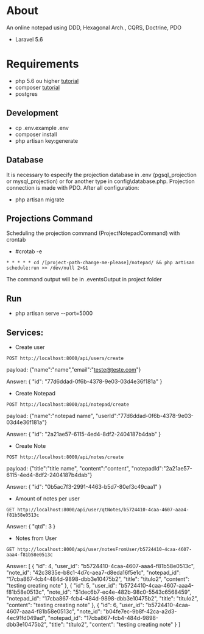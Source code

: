 # About
An online notepad using DDD, Hexagonal Arch., CQRS, Doctrine, PDO
- Laravel 5.6

# Requirements
- php 5.6 ou higher [tutorial](http://tecadmin.net/install-php5-on-ubuntu/)
- composer [tutorial](https://getcomposer.org/doc/00-intro.md#globally)
- postgres

## Development
- cp .env.example .env
- composer install
- php artisan key:generate

## Database
It is necessary to especify the projection database in .env (pgsql_projection or mysql_projection) or for another type in config\database.php. Projection connection is made with PDO.
After all configuration:
- php artisan migrate

## Projections Command
Scheduling the projection command (ProjectNotepadCommand) with crontab
- #crotab -e
 ```
 * * * * * cd /[project-path-change-me-please]/notepad/ && php artisan schedule:run >> /dev/null 2>&1
 ```

The command output will be in .eventsOutput in project folder

## Run
- php artisan serve --port=5000

## Services:

- Create user
```
POST http://localhost:8000/api/users/create 
```

payload: {"name":"name","email":"teste@teste.com"}

Answer:
{
    "id": "77d6ddad-0f6b-4378-9e03-03d4e36f181a"
}

- Create Notepad
```
POST http://localhost:8000/api/notepad/create
```

payload: {"name":"notepad name", "userId":"77d6ddad-0f6b-4378-9e03-03d4e36f181a"}

Answer:
{
    "id": "2a21ae57-6115-4ed4-8df2-2404187b4dab"
}

- Create Note

```
POST http://localhost:8000/api/notes/create
```

payload: {"title":"title name", "content":"content", "notepadId":"2a21ae57-6115-4ed4-8df2-2404187b4dab"}

Answer:
{
    "id": "0b5ac7f3-2991-4463-b5d7-80ef3c49caa1"
}

- Amount of notes per user

```
GET http://localhost:8000/api/user/qtNotes/b5724410-4caa-4607-aaa4-f81b58e0513c
```

Answer:
{
    "qtd": 3
}

- Notes from User

```
GET http://localhost:8000/api/user/notesFromUser/b5724410-4caa-4607-aaa4-f81b58e0513c
```

Answer:
[
    {
        "id": 4,
        "user_id": "b5724410-4caa-4607-aaa4-f81b58e0513c",
        "note_id": "42c3835e-b8c1-4d7c-aea7-d8eda16f5e1c",
        "notepad_id": "17cba867-fcb4-484d-9898-dbb3e10475b2",
        "title": "título2",
        "content": "testing creating note"
    },
    {
        "id": 5,
        "user_id": "b5724410-4caa-4607-aaa4-f81b58e0513c",
        "note_id": "51dec6b7-ec4e-482b-98c0-5543c6568459",
        "notepad_id": "17cba867-fcb4-484d-9898-dbb3e10475b2",
        "title": "título2",
        "content": "testing creating note"
    },
    {
        "id": 6,
        "user_id": "b5724410-4caa-4607-aaa4-f81b58e0513c",
        "note_id": "b04fe7ec-9b8f-42ca-a2d3-4ec91fd049ad",
        "notepad_id": "17cba867-fcb4-484d-9898-dbb3e10475b2",
        "title": "título2",
        "content": "testing creating note"
    }
]